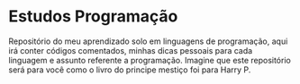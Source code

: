 # Estudos Programação
 Repositório do meu aprendizado solo em linguagens de programação, aqui irá conter códigos comentados, minhas dicas pessoais para cada linguagem e assunto referente a programação. Imagine que este repositório será para você como o livro do principe mestiço foi para Harry P.
